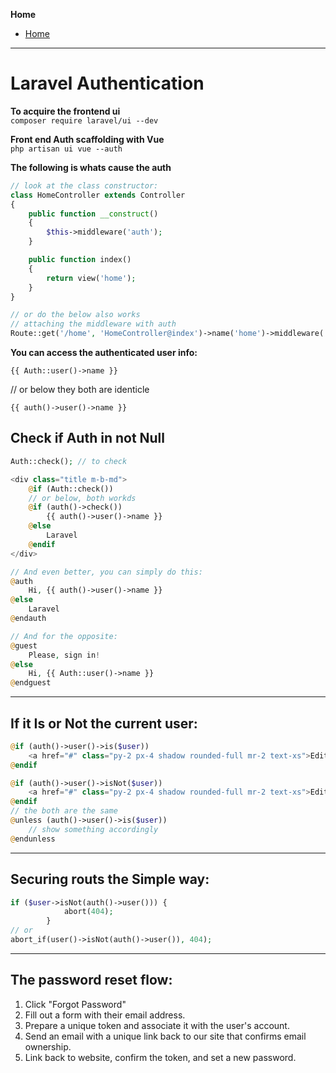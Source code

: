 **Home**
- [Home](../index.md)
---

# Laravel Authentication

**To acquire the frontend ui**  
`composer require laravel/ui --dev`  

**Front end Auth scaffolding with Vue**  
`php artisan ui vue --auth`

**The following is whats cause the auth**
```php
// look at the class constructor:
class HomeController extends Controller
{
    public function __construct()
    {
        $this->middleware('auth');
    }

    public function index()
    {
        return view('home');
    }
}

// or do the below also works
// attaching the middleware with auth
Route::get('/home', 'HomeController@index')->name('home')->middleware('auth');
```  
**You can access the authenticated user info:**  

`{{ Auth::user()->name }}`  

// or below they both are identicle  

`{{ auth()->user()->name }}`

## Check if Auth in not Null
```php
Auth::check(); // to check

<div class="title m-b-md">
    @if (Auth::check())
    // or below, both workds
    @if (auth()->check())
        {{ auth()->user()->name }}
    @else
        Laravel    
    @endif
</div>

// And even better, you can simply do this:
@auth
    Hi, {{ auth()->user()->name }}
@else
    Laravel    
@endauth

// And for the opposite:
@guest
    Please, sign in!
@else
    Hi, {{ Auth::user()->name }}
@endguest
```
---
## If it **Is or Not** the current user:
```php
@if (auth()->user()->is($user))
    <a href="#" class="py-2 px-4 shadow rounded-full mr-2 text-xs">Edit Profile</a>
@endif

@if (auth()->user()->isNot($user))
    <a href="#" class="py-2 px-4 shadow rounded-full mr-2 text-xs">Edit Profile</a>
@endif
// the both are the same
@unless (auth()->user()->is($user))
    // show something accordingly
@endunless
```
___
## Securing routs the Simple way:
```php
if ($user->isNot(auth()->user())) {
            abort(404);
        }
// or 
abort_if(user()->isNot(auth()->user()), 404);
```
---
## The password reset flow:
1. Click "Forgot Password"
2. Fill out a form with their email address.
3. Prepare a unique token and associate it with the user's account.
4. Send an email with a unique link back to our site that confirms email ownership.
5. Link back to website, confirm the token, and set a new password.

